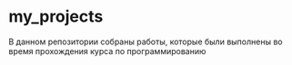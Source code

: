 # my_projects
В данном репозитории собраны работы, которые были выполнены во время прохождения курса по программированию
